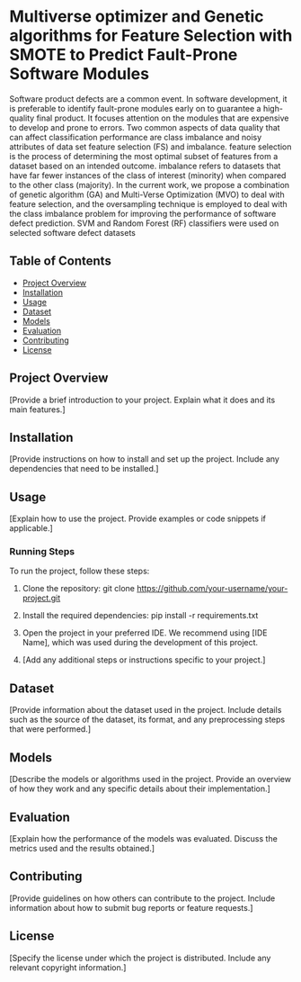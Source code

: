 # Multiverse optimizer and Genetic algorithms for Feature Selection with SMOTE to Predict Fault-Prone Software Modules


 Software product defects are a common event. In software development, it is preferable to identify fault-prone modules early on to guarantee a high-quality final product. It focuses attention on the modules that are expensive to develop and prone to errors. Two common aspects of data quality that can affect classification performance are class
imbalance and noisy attributes of data set feature selection (FS) and imbalance. feature selection is the process of determining the most optimal subset of features from a dataset based on an intended outcome. imbalance refers to datasets that have far fewer instances of the class of interest (minority) when compared to the other class (majority). In the current work, we propose a combination of genetic algorithm (GA) and Multi-Verse Optimization (MVO) to deal with feature selection, and the oversampling technique is employed to deal with the class imbalance problem for improving the performance of software defect prediction. SVM and Random Forest (RF) classifiers were used on selected software defect datasets 


## Table of Contents
- [Project Overview](#project-overview)
- [Installation](#installation)
- [Usage](#usage)
- [Dataset](#dataset)
- [Models](#models)
- [Evaluation](#evaluation)
- [Contributing](#contributing)
- [License](#license)

## Project Overview

[Provide a brief introduction to your project. Explain what it does and its main features.]

## Installation

[Provide instructions on how to install and set up the project. Include any dependencies that need to be installed.]

## Usage

[Explain how to use the project. Provide examples or code snippets if applicable.]

### Running Steps

To run the project, follow these steps:

1. Clone the repository:
git clone https://github.com/your-username/your-project.git
2. Install the required dependencies:
pip install -r requirements.txt
3. Open the project in your preferred IDE. We recommend using [IDE Name], which was used during the development of this project.

4. [Add any additional steps or instructions specific to your project.]

## Dataset

[Provide information about the dataset used in the project. Include details such as the source of the dataset, its format, and any preprocessing steps that were performed.]

## Models

[Describe the models or algorithms used in the project. Provide an overview of how they work and any specific details about their implementation.]

## Evaluation

[Explain how the performance of the models was evaluated. Discuss the metrics used and the results obtained.]

## Contributing

[Provide guidelines on how others can contribute to the project. Include information about how to submit bug reports or feature requests.]

## License

[Specify the license under which the project is distributed. Include any relevant copyright information.]
